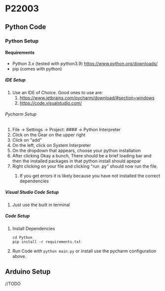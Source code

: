 # P22003
## Python Code
### Python Setup
#### Requirements
- Python 3.x (tested with python3.9) https://www.python.org/downloads/
- pip (comes with python)

##### IDE Setup
1. Use an IDE of Choice. Good ones to use are:
    1. https://www.jetbrains.com/pycharm/download/#section=windows
    2. https://code.visualstudio.com/
    
###### Pycharm Setup
1. File -> Settings -> Project: #### -> Python Interpreter
2. Click on the Gear on the upper right 
3. Click on "add"
4. On the left, click on System Interpreter
5. On the dropdown that appears, choose your python installation
6. After clicking Okay a bunch, There should be a brief loading bar and then the installed packages in that python install should apepar
7. Right clicking on your file and clicking "run <filename>.py" should now run the file. 
   1. If you get errors it is likely because you have not installed the correct dependencies

##### Visual Studio Code Setup
   1. Just use the built in terminal

##### Code Setup

1. Install Dependencies  
    ```
    cd Python 
    pip install -r requirements.txt
    ```
2. Run Code with
    `
   python main.py
   ` or install use the pycharm configuration above. 

## Arduino Setup

//TODO